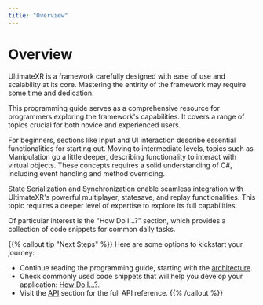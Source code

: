 ```yaml
---
title: "Overview"
---
```


# Overview

UltimateXR is a framework carefully designed with ease of use and scalability at its core. Mastering the entirity of the framework may require some time and dedication.

This programming guide serves as a comprehensive resource for programmers exploring the framework's capabilities. It covers a range of topics crucial for both novice and experienced users.

For beginners, sections like Input and UI interaction describe essential functionalities for starting out. Moving to intermediate levels, topics such as Manipulation go a little deeper, describing functionality to interact with virtual objects. These concepts requires a solid understanding of C#, including event handling and method overriding.

State Serialization and Synchronization enable seamless integration with UltimateXR's powerful multiplayer, statesave, and replay functionalities. This topic requires a deeper level of expertise to explore its full capabilities.

Of particular interest is the "How Do I...?" section, which provides a collection of code snippets for common daily tasks.

{{% callout tip "Next Steps" %}}
Here are some options to kickstart your journey:

- Continue reading the programming guide, starting with the [architecture](/docs/programming-guide/architecture-principles).
- Check commonly used code snippets that will help you develop your application: [How Do I...?](/docs/programming-guide/how-do-i).
- Visit the [API](/api) section for the full API reference.
{{% /callout %}}
